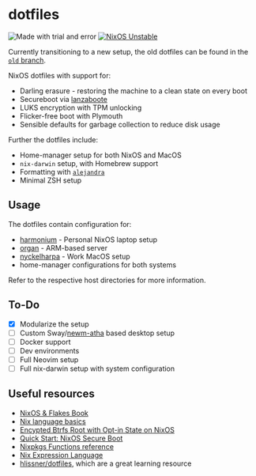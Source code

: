 # dotfiles

![Made with trial and error](https://img.shields.io/badge/Made%20with-trial%20and%20error-blue?style=flat-square&logo=haskell)
[![NixOS Unstable](https://img.shields.io/badge/NixOS-unstable-blue.svg?style=flat-square&logo=NixOS&logoColor=white)](https://nixos.org)

Currently transitioning to a new setup, the old dotfiles can be found in the [`old` branch](https://github.com/KubqoA/dotfiles/tree/old).

NixOS dotfiles with support for:
- Darling erasure - restoring the machine to a clean state on every boot
- Secureboot via [lanzaboote](https://github.com/nix-community/lanzaboote)
- LUKS encryption with TPM unlocking
- Flicker-free boot with Plymouth
- Sensible defaults for garbage collection to reduce disk usage

Further the dotfiles include:
- Home-manager setup for both NixOS and MacOS
- `nix-darwin` setup, with Homebrew support
- Formatting with [`alejandra`](https://github.com/kamadorueda/alejandra)
- Minimal ZSH setup

## Usage
The dotfiles contain configuration for:
- [harmonium](./hosts/harmonium) - Personal NixOS laptop setup
- [organ](./hosts/organ) - ARM-based server
- [nyckelharpa](./hosts/nyckelharpa) - Work MacOS setup
- home-manager configurations for both systems

Refer to the respective host directories for more information.

## To-Do
- [x] Modularize the setup
- [ ] Custom Sway/[newm-atha](https://sr.ht/~atha/newm-atha/) based desktop setup
- [ ] Docker support
- [ ] Dev environments
- [ ] Full Neovim setup
- [ ] Full nix-darwin setup with system configuration

## Useful resources
- [NixOS & Flakes Book](https://nixos-and-flakes.thiscute.world/)
- [Nix language basics](https://nix.dev/tutorials/nix-language)
- [Encypted Btrfs Root with Opt-in State on NixOS](https://mt-caret.github.io/blog/posts/2020-06-29-optin-state.html)
- [Quick Start: NixOS Secure Boot](https://github.com/nix-community/lanzaboote)
- [Nixpkgs Functions reference](https://nixos.org/manual/nixpkgs/stable/#chap-functions)
- [Nix Expression Language](https://nixos.org/manual/nix/stable/#ch-expression-language)
- [hlissner/dotfiles](https://github.com/hlissner/dotfiles), which are a great learning resource
